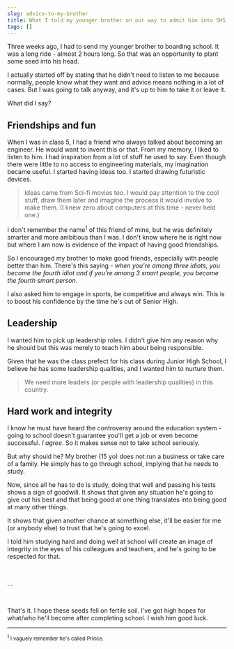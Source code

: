 ```yaml
---
slug: advice-to-my-brother
title: What I told my younger brother on our way to admit him into SHS
tags: []
---
```


Three weeks ago, I had to send my younger brother to boarding school. It was a long ride - almost 2 hours long.
So that was an opportunity to plant some seed into his head.

<!-- truncate -->

I actually started off by stating that he didn't need to listen to me because normally, 
people know what they want and advice means nothing in a lot of cases. But I was going to talk anyway, 
and it's up to him to take it or leave it.

What did I say?

## Friendships and fun

When I was in class 5, I had a friend who always talked about becoming an engineer. 
He would want to invent this or that. From my memory, I liked to listen to him. 
I had inspiration from a lot of stuff he used to say. Even though there were little to no access to 
engineering materials, my imagination became useful. I started having ideas too. 
I started drawing futuristic devices.

> Ideas came from Sci-fi movies too. I would pay attention to the cool stuff, draw them later and imagine
> the process it would involve to make them. (I knew zero about computers at this time - never held one.)

I don't remember the name<sup>1</sup> of this friend of mine, but he was definitely smarter and more ambitious than I was.
I don't know where he is right now but where I am now is evidence of the impact of having good friendships.

So I encouraged my brother to make good friends, especially with people better than him. 
There's this saying - _when you're among three idiots, you become the fourth idiot and if you're among 3 smart people, 
you become the fourth smart person_.

I also asked him to engage in sports, be competitive and always win. This is to boost his confidence by the time he's 
out of Senior High.

## Leadership

I wanted him to pick up leadership roles. I didn't give him any reason why he should but this was merely 
to teach him about being responsible.

Given that he was the class prefect for his class during Junior High School, I believe he has some 
leadership qualities, and I wanted him to nurture them.

> We need more leaders (or people with leadership qualities) in this country.

## Hard work and integrity

I know he must have heard the controversy around the education system - going to school doesn't guarantee you'll get a 
job or even become successful. _I agree_. So it makes sense not to take school seriously.

But why should he? My brother (15 yo) does not run a business or take care of a family. 
He simply has to go through school, implying that he needs to study. 

Now, since all he has to do is study, doing that well and passing his tests shows a sign of goodwill. 
It shows that given any situation he's going to give out his best and that being good at one thing translates 
into being good at many other things.

It shows that given another chance at something else, it'll be easier for me (or anybody else) to trust that he's going 
to excel.

I told him studying hard and doing well at school will create an image of integrity in the eyes of his colleagues 
and teachers, and he's going to be respected for that.

<br />

…

<br />

That's it. I hope these seeds fell on fertile soil. 
I've got high hopes for what/who he'll become after completing school. I wish him good luck.

<hr />

<small><sup>1</sup> I vaguely remember he's called Prince.</small>